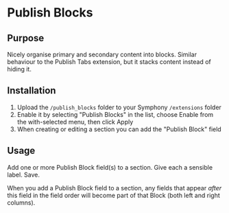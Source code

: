 # Publish Blocks
 
## Purpose

Nicely organise primary and secondary content into blocks. Similar behaviour to the Publish Tabs extension, but it stacks content instead of hiding it.

## Installation
 
1. Upload the `/publish_blocks` folder to your Symphony `/extensions` folder
2. Enable it by selecting "Publish Blocks" in the list, choose Enable from the with-selected menu, then click Apply
3. When creating or editing a section you can add the "Publish Block" field


## Usage

Add one or more Publish Block field(s) to a section. Give each a sensible label. Save.

When you add a Publish Block field to a section, any fields that appear *after* this field in the field order will become part of that Block (both left and right columns).